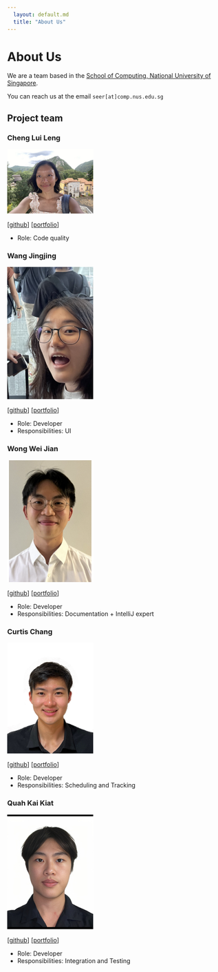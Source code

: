 ```yaml
---
  layout: default.md
  title: "About Us"
---
```


# About Us

We are a team based in the [School of Computing, National University of Singapore](http://www.comp.nus.edu.sg).

You can reach us at the email `seer[at]comp.nus.edu.sg`

## Project team

### Cheng Lui Leng

<img src="images/luileng.png" width="200px">

[[github](https://github.com/luileng)]
[[portfolio](team/luileng.md)]

* Role: Code quality

### Wang Jingjing

<img src="images/potaotototo.png" width="200px">

[[github](http://github.com/potaotototo)]
[[portfolio](team/potaotototo.md)]

* Role: Developer
* Responsibilities: UI

### Wong Wei Jian

<img src="images/weijianwong.png" width="200px">

[[github](http://github.com/weijianwong)] [[portfolio](team/weijianwong.md)]

* Role: Developer
* Responsibilities: Documentation + IntelliJ expert

### Curtis Chang

<img src="images/curtischang2510.png" width="200px">

[[github](https://github.com/curtischang2510)]
[[portfolio](team/curtischang2510.md)]

* Role: Developer
* Responsibilities: Scheduling and Tracking

### Quah Kai Kiat

<img src="images/kaikquah.png" width="200px">

[[github](http://github.com/kaikquah)]
[[portfolio](team/kaikquah.md)]

* Role: Developer
* Responsibilities: Integration and Testing
